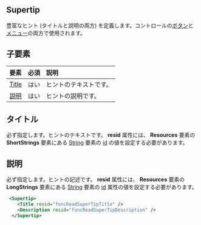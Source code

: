 ## <a name="supertip"></a>Supertip
豊富なヒント (タイトルと説明の両方) を定義します。コントロールの[ボタン](./button.md)と[メニュー](./menu-control.md)の両方で使用されます。 

## <a name="child-elements"></a>子要素
|  要素 |  必須  |  説明  |
|:-----|:-----|:-----|
|  [Title](#title)        | はい |   ヒントのテキストです。         |
|  [説明](#description)  | はい |  ヒントの説明です。    |

## <a name="title"></a>タイトル
必ず指定します。ヒントのテキストです。 **resid** 属性には、 **Resources** 要素の **ShortStrings** 要素にある [String](./resources.md#shortstrings) 要素の [id](./resources.md) の値を設定する必要があります。

## <a name="description"></a>説明
必ず指定します。ヒントの記述です。 **resid** 属性には、 **Resources** 要素の **LongStrings** 要素にある [String](./resources.md#longstrings) 要素の [id](./resources.md) 属性の値を設定する必要があります。

```xml
 <Supertip>
    <Title resid="funcReadSuperTipTitle" />
    <Description resid="funcReadSuperTipDescription" />
  </Supertip>
```